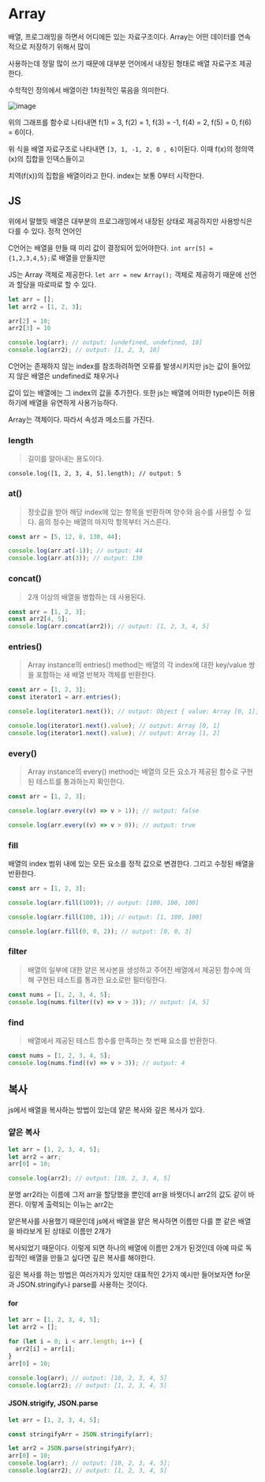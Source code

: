 # Array
배열, 프로그래밍을 하면서 어디에든 있는 자료구조이다. Array는 어떤 데이터를 연속적으로 저장하기 위해서 많이

사용하는데 정말 많이 쓰기 때문에 대부분 언어에서 내장된 형태로 배열 자료구조 제공한다.

수학적인 정의에서 배열이란 1차원적인 묶음을 의미한다.

![image](https://github.com/likegitman/TIL/assets/105215297/9512dec7-8138-44bf-93c5-65a87082d65b)

위의 그래프를 함수로 나타내면 f(1) = 3, f(2) = 1, f(3) = -1, f(4) = 2, f(5) = 0, f(6) = 6이다.

위 식을 배열 자료구조로 나타내면 `[3, 1, -1, 2, 0 , 6]`이된다. 이때 f(x)의 정의역(x)의 집합을 인덱스들이고

치역(f(x))의 집합을 배열이라고 한다. index는 보통 0부터 시작한다.

## JS
위에서 말했듯 배열은 대부분의 프로그래밍에서 내장된 상태로 제공하지만 사용방식은 다를 수 있다. 정적 언어인

C언어는 배열을 만들 때 미리 값이 결정되어 있어야한다. `int arr[5] = {1,2,3,4,5};`로 배열을 만들지만

JS는 Array 객체로 제공한다. `let arr = new Array();` 객체로 제공하기 때문에 선언과 할당을 따로따로 할 수 있다.

```js
let arr = [];
let arr2 = [1, 2, 3];

arr[2] = 10;
arr2[3] = 10

console.log(arr); // output: [undefined, undefined, 10]
console.log(arr2); // output: [1, 2, 3, 10]
```
C언어는 존재하지 않는 index를 참조하려하면 오류를 발생시키지만 js는 값이 들어있지 않은 배열은 undefined로 채우거나 

값이 있는 배열에는 그 index의 값을 추가한다. 또한 js는 배열에 어떠한 type이든 허용하기에 배열을 유연하게 사용가능하다.

Array는 객체이다. 따라서 속성과 메소드를 가진다.

### length
> 길이를 알아내는 용도이다.

`console.log([1, 2, 3, 4, 5].length); // output: 5`

### at()
> 정숫값을 받아 해당 index에 있는 항목을 반환하며 양수와 음수를 사용할 수 있다. 음의 정수는 배열의 마지막 항목부터 거스른다.

```js
const arr = [5, 12, 8, 130, 44];

console.log(arr.at(-1)); // output: 44
console.log(arr.at(3)); // output: 130
```

### concat()
> 2개 이상의 배열을 병합하는 데 사용된다.

```js
const arr = [1, 2, 3];
const arr2[4, 5];
console.log(arr.concat(arr2)); // output: [1, 2, 3, 4, 5]
```

### entries()
> Array instance의 entries() method는 배열의 각 index에 대한 key/value 쌍을 포함하는 새 배열 반복자 객체를 반환한다.
```js
const arr = [1, 2, 3];
const iterator1 = arr.entries();

console.log(iterator1.next()); // output: Object { value: Array [0, 1], done: false }

console.log(iterator1.next().value); // output: Array [0, 1]
console.log(iterator1.next().value); // output: Array [1, 2]
```

### every()
> Array instance의 every() method는 배열의 모든 요소가 제공된 함수로 구현된 테스트를 통과하는지 확인한다.

```js
const arr = [1, 2, 3];

console.log(arr.every((v) => v > 1)); // output: false

console.log(arr.every((v) => v > 0)); // output: true
```

### fill
배열의 index 범위 내에 있는 모든 요소를 정적 값으로 변경한다. 그리고 수정된 배열을 반환한다.
```js
const arr = [1, 2, 3];

console.log(arr.fill(100)); // output: [100, 100, 100]

console.log(arr.fill(100, 1)); // output: [1, 100, 100]

console.log(arr.fill(0, 0, 2)); // output: [0, 0, 3]
```

### filter
> 배열의 일부에 대한 얕은 복사본을 생성하고 주어진 배열에서 제공된 함수에 의해 구현된 테스트를 통과한 요소로만 필터링한다.
```js
const nums = [1, 2, 3, 4, 5];
console.log(nums.filter((v) => v > 3)); // output: [4, 5]
```

### find
> 배열에서 제공된 테스트 함수를 만족하는 첫 번째 요소를 반환한다.

```js
const nums = [1, 2, 3, 4, 5];
console.log(nums.find((v) => v > 3)); // output: 4
```

## 복사
js에서 배열을 복사하는 방법이 있는데 얕은 복사와 깊은 복사가 있다.

### 얕은 복사
```js
let arr = [1, 2, 3, 4, 5];
let arr2 = arr;
arr[0] = 10;

console.log(arr2); // output: [10, 2, 3, 4, 5]
```
분명 arr2라는 이름에 그저 arr을 할당했을 뿐인데 arr을 바꿧더니 arr2의 값도 같이 바뀐다. 이렇게 출력되는 이뉴는 arr2는

얕은복사를 사용했기 때문인데 js에서 배열을 얕은 복사하면 이름만 다를 뿐 같은 배열을 바라보게 된 상태로 이름만 2개가

복사되었기 때문이다. 이렇게 되면 하나의 배열에 이름만 2개가 된것인데 아예 따로 독립적인 배열을 만들고 싶다면 깊은 복사를 해야한다.

깊은 복사를 하는 방법은 여러가지가 있지만 대표적인 2가지 예시만 들어보자면 for문과 JSON.stringify나 parse를 사용하는 것이다.

#### for
```js
let arr = [1, 2, 3, 4, 5];
let arr2 = [];

for (let i = 0; i < arr.length; i++) {
  arr2[i] = arr[i];
}
arr[0] = 10;

console.log(arr); // output: [10, 2, 3, 4, 5]
console.log(arr2); // output: [1, 2, 3, 4, 5]
```

#### JSON.strigify, JSON.parse
```js
let arr = [1, 2, 3, 4, 5];

const stringifyArr = JSON.stringify(arr);

let arr2 = JSON.parse(stringifyArr);
arr[0] = 10;
console.log(arr); // output: [10, 2, 3, 4, 5];
console.log(arr2); // output: [1, 2, 3, 4, 5]
```
